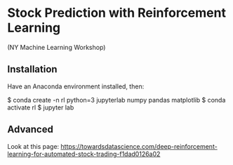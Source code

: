 # Stock Prediction with Reinforcement Learning
(NY Machine Learning Workshop)

## Installation
Have an Anaconda environment installed, then:

$ conda create -n rl python=3 jupyterlab numpy pandas matplotlib
$ conda activate rl
$ jupyter lab

## Advanced
Look at this page: https://towardsdatascience.com/deep-reinforcement-learning-for-automated-stock-trading-f1dad0126a02
